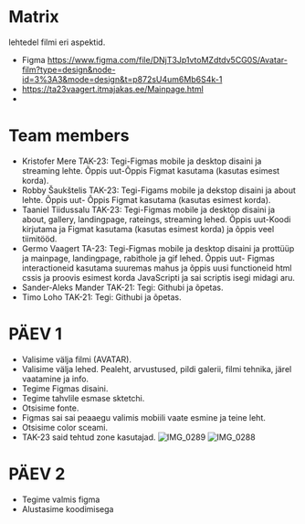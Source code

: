# Matrix
lehtedel filmi eri aspektid. 
 - Figma https://www.figma.com/file/DNjT3Jp1vtoMZdtdv5CG0S/Avatar-film?type=design&node-id=3%3A3&mode=design&t=p872sU4um6Mb6S4k-1
 - https://ta23vaagert.itmajakas.ee/Mainpage.html
 - 
# Team members 
 - Kristofer Mere TAK-23: Tegi-Figmas mobile ja desktop disaini ja streaming lehte. Õppis uut-Õppis Figmat kasutama (kasutas esimest korda).
 - Robby Šaukštelis TAK-23: Tegi-Figams mobile ja dekstop disaini ja about lehte. Õppis uut- Õppis Figmat kasutama (kasutas esimest korda).
 - Taaniel Tiidussalu TAK-23: Tegi-Figmas mobile ja desktop disaini ja about, gallery, landingpage, rateings, streaming lehed. Õppis uut-Koodi kirjutama ja Figmat kasutama (kasutas esimest korda) ja õppis veel tiimitööd.
 - Germo Vaagert TA-23: Tegi-Figmas mobile ja desktop disaini ja prottüüp ja mainpage, landingpage, rabithole ja gif lehed. Õppis uut- Figmas interactioneid kasutama suuremas mahus ja õppis uusi functioneid html cssis ja proovis esimest korda JavaScripti ja sai scriptis isegi midagi aru.
 - Sander-Aleks Mander TAK-21: Tegi: Githubi ja õpetas.
 - Timo Loho TAK-21: Tegi: Githubi ja õpetas.

# PÄEV 1
- Valisime välja filmi (AVATAR).
- Valisime välja lehed. Pealeht, arvustused, pildi galerii, filmi tehnika, järel vaatamine ja info.
- Tegime Figmas disaini.
- Tegime tahvlile esmase sktetchi.
- Otsisime fonte.
- Figmas sai sai peaaegu valimis mobiili vaate esmine ja teine leht.
- Otsisime color sceami.
- TAK-23 said tehtud zone kasutajad.
![IMG_0289](https://github.com/germovaa/grupp-9/assets/93116819/12fbfaa4-20d1-4c40-9a41-883e12d4b3b9)
![IMG_0288](https://github.com/germovaa/grupp-9/assets/93116819/e41c62e7-88d7-4840-b52a-d4ee6d57fef4)

# PÄEV 2
- Tegime valmis figma
- Alustasime koodimisega

